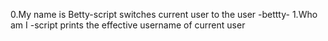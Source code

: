 0.My name is Betty-script switches current user to the user -bettty-
1.Who am I -script prints the effective username of current user
